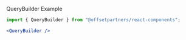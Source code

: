 QueryBuilder Example

```jsx
import { QueryBuilder } from "@offsetpartners/react-components";

<QueryBuilder />
```